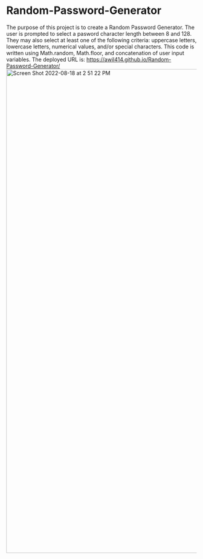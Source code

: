 # Random-Password-Generator
The purpose of this project is to create a Random Password Generator. The user is prompted to select a pasword character length between 8 and 128. They may also select at least one of the following criteria: uppercase letters, lowercase letters, numerical values, and/or special characters. 
This code is written using Math.random, Math.floor, and concatenation of user input variables.
The deployed URL is: https://awil414.github.io/Random-Password-Generator/
<img width="1280" alt="Screen Shot 2022-08-18 at 2 51 22 PM" src="https://user-images.githubusercontent.com/109228469/185483814-580dc076-6bdf-439b-9eda-0f1498bf3313.png">

